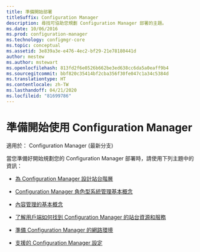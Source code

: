 ```yaml
---
title: 準備開始部署
titleSuffix: Configuration Manager
description: 尋找可協助您規劃 Configuration Manager 部署的主題。
ms.date: 10/06/2016
ms.prod: configuration-manager
ms.technology: configmgr-core
ms.topic: conceptual
ms.assetid: 3e839a3e-e476-4ec2-bf29-21e78180441d
author: mestew
ms.author: mstewart
ms.openlocfilehash: 813fd2f6e0526b662be3ed638cc6da5a0eaff9b4
ms.sourcegitcommit: bbf820c35414bf2cba356f30fe047c1a34c5384d
ms.translationtype: HT
ms.contentlocale: zh-TW
ms.lasthandoff: 04/21/2020
ms.locfileid: "81699786"
---
```

# <a name="get-ready-for-configuration-manager"></a>準備開始使用 Configuration Manager

適用於：  Configuration Manager (最新分支)

當您準備好開始規劃您的 Configuration Manager 部署時，請使用下列主題中的資訊：  


-   [為 Configuration Manager 設計站台階層](../../core/plan-design/hierarchy/design-a-hierarchy-of-sites.md)  

-   [Configuration Manager 角色型系統管理基本概念](../../core/understand/fundamentals-of-role-based-administration.md)  

-   [內容管理的基本概念](../../core/plan-design/hierarchy/fundamental-concepts-for-content-management.md)  

-   [了解用戶端如何找到 Configuration Manager 的站台資源和服務](../../core/plan-design/hierarchy/understand-how-clients-find-site-resources-and-services.md)  

-   [準備 Configuration Manager 的網路環境](network/configure-firewalls-ports-domains.md)  

-   [支援的 Configuration Manager 設定](../../core/plan-design/configs/supported-configurations.md)  
